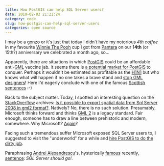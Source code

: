 ```yaml
---
title: How PostGIS can help SQL Server users?
date: 2010-02-03 21:21:24
category: code
slug: how-postgis-can-help-sql-server-users
categories: open source
---
```


I may be a gonzo or it's just that today I didn't have my notorious _4th coffee_ in my favourite [Winnie The Pooh](http://www.whittard.co.uk/store/catalogue/China-P7000/Mugs-SC7002/Winnie-The-Pooh-Mug-208959.raa) cup I got from [Pantera](http://www.flickr.com/photos/mloskot/tags/pantera) on our **14th** (or 15th?) anniversary we celebrated a month ago, so...


Apparently, there are situations in which [PostGIS](http://www.postgis.org) could be an affordable anti-[GML](http://en.wikipedia.org/wiki/Geography_Markup_Language) vaccine jab. It seems there is [a potential market for PostGIS](http://blog.cleverelephant.ca/2008/10/sponsor-geos-make-postgis-faster.html) to conquer. Perhaps it wouldn't be estimated as profitable as the [H1N1](http://marketsandmarkets.wordpress.com/2009/10/23/h1n1-swine-flu-influenza-vaccine-market-worth-us-7028-million-by-2011/) but who knows what will happen if no one takes a brave stand and [stop GML designers](http://www.geoplace.com/me2/dirmod.asp?sid=119CFE3ACE2A48319AA7DE6A39B80D66&nm=News&type=Publishing&mod=Publications%3A%3AArticle&mid=8F3A7027421841978F18BE895F87F791&tier=4&id=A6331F2C001C4DBA81A350F0BA07980E)! Here I'd eagerly conclude with one of the famous [Scottish](http://en.wikipedia.org/wiki/A_History_of_Scotland_%28TV_series%29) [sentences](http://www.firstfoot.com/dictionary/full.html) :-)


Back to the subject matter. Today, I spotted an interesting question on the [StackOverflow](http://stackoverflow.com/) archives: [Is it possible to export spatial data from Sql Server 2008 in gml2 format?](http://stackoverflow.com/questions/352814/is-it-possible-to-export-spatial-data-from-sql-server-2008-in-gml2-format/). Natively? No, there is no such solution. Presumably, Microsoft thinks forward and thinks [GML 2](http://www.opengeospatial.org/standards/gml) is a legacy standard. Fair enough, someone has to draw a line between prehistoric and modern, somewhere. Why Microsoft? [Again](http://www.microsoft.com/visualstudio/en-us/products/2010/default.mspx)?


Facing such a tremendous suffer Microsoft exposed SQL Server users to, I suggested to visit the "underworld" for a while and [hire PostGIS to do the dirty job](http://stackoverflow.com/questions/352814/is-it-possible-to-export-spatial-data-from-sql-server-2008-in-gml2-format/2194841#2194841).


Paraphrasing [Andrei Alexan­dres­cu](http://en.wikipedia.org/wiki/Andrei_Alexandrescu)'s, hysterically [famous](http://www.reddit.com/r/programming/comments/8isiw/author_of_modern_c_design_stl_iterators_must_die/) recently, [sentence](http://lambda-the-ultimate.org/node/3520): _SQL Server should go!_.
